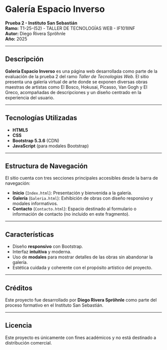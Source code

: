 # Galería Espacio Inverso

**Prueba 2 - Instituto San Sebastián**  
**Ramo:** T1-25-(52) - TALLER DE TECNOLOGÍAS WEB - IF101IINF  
**Autor:** Diego Rivera Spröhnle  
**Año:** 2025

---

## Descripción

**Galería Espacio Inverso** es una página web desarrollada como parte de la evaluación de la prueba 2 del ramo *Taller de Tecnologías Web*. El sitio presenta una galería virtual de arte donde se exponen diversas obras maestras de artistas como El Bosco, Hokusai, Picasso, Van Gogh y El Greco, acompañadas de descripciones y un diseño centrado en la experiencia del usuario.

---

## Tecnologías Utilizadas

- **HTML5**  
- **CSS**
- **Bootstrap 5.3.6** (CDN)
- **JavaScript** (para modales Bootstrap)

---

## Estructura de Navegación

El sitio cuenta con tres secciones principales accesibles desde la barra de navegación:

- **Inicio** (`Index.html`): Presentación y bienvenida a la galería.
- **Galería** (`Galeria.html`): Exhibición de obras con diseño responsivo y modales informativos.
- **Contacto** (`Contacto.html`): Espacio destinado al formulario o información de contacto (no incluido en este fragmento).

---

## Características

- Diseño **responsivo** con Bootstrap.
- Interfaz **intuitiva** y moderna.
- Uso de **modales** para mostrar detalles de las obras sin abandonar la galería.
- Estética cuidada y coherente con el propósito artístico del proyecto.

---

## Créditos

Este proyecto fue desarrollado por **Diego Rivera Spröhnle** como parte del proceso formativo en el Instituto San Sebastián.

---

## Licencia

Este proyecto es únicamente con fines académicos y no está destinado a distribución comercial.
